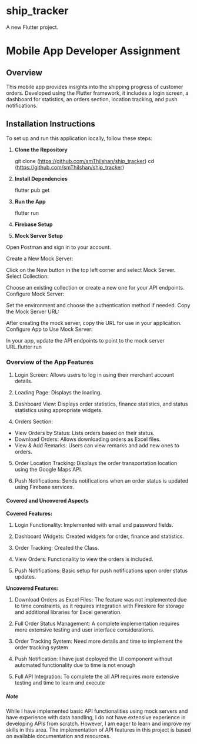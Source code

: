 # ship_tracker

A new Flutter project.

# Mobile App Developer Assignment

## Overview
This mobile app provides insights into the shipping progress of customer orders. Developed using the Flutter framework, it includes a login screen, a dashboard for statistics, an orders section, location tracking, and push notifications.

## Installation Instructions
To set up and run this application locally, follow these steps:

1. **Clone the Repository**
   
   git clone (https://github.com/smThilshan/ship_tracker)
   cd (https://github.com/smThilshan/ship_tracker)

2. **Install Dependencies**

    flutter pub get


3. **Run the App**

    flutter run

4. **Firebase Setup**


5. **Mock Server Setup**

Open Postman and sign in to your account.

Create a New Mock Server:

Click on the New button in the top left corner and select Mock Server.
Select Collection:

Choose an existing collection or create a new one for your API endpoints.
Configure Mock Server:

Set the environment and choose the authentication method if needed.
Copy the Mock Server URL:

After creating the mock server, copy the URL for use in your application.
Configure App to Use Mock Server:

In your app, update the API endpoints to point to the mock server URL.flutter run

### Overview of the App Features


1. Login Screen: Allows users to log in using their merchant account details.

2. Loading Page: Displays the loading.

3. Dashboard View: Displays order statistics, finance statistics, and status statistics using appropriate widgets.

4. Orders Section: 

- View Orders by Status: Lists orders based on their status.
- Download Orders: Allows downloading orders as Excel files.
- View & Add Remarks: Users can view remarks and add new ones to orders.

5. Order Location Tracking: Displays the order transportation location using the Google Maps API.

6. Push Notifications: Sends notifications when an order status is updated using Firebase services.

#### Covered and Uncovered Aspects

**Covered Features:**

1. Login Functionality: Implemented with email and password fields.

2. Dashboard Widgets: Created widgets for order, finance and statistics.

3. Order Tracking: Created the Class.

4. View Orders: Functionality to view the orders is included.

5. Push Notifications: Basic setup for push notifications upon order status updates.

**Uncovered Features:**

1. Download Orders as Excel Files: The feature was not implemented due to time constraints, as it requires integration with Firestore for storage and additional libraries for Excel generation.

2. Full Order Status Management: A complete implementation requires more extensive testing and user interface considerations.

3. Order Tracking System: Need more details and time to implement the order tracking system

4. Push Notification: I have just deployed the UI component without automated functionality due to time is not enough

5. Full API Integration: To complete the all API requires more extensive testing and time to learn and execute

##### Note

While I have implemented basic API functionalities using mock servers and have experience with data handling, I do not have extensive experience in developing APIs from scratch. However, I am eager to learn and improve my skills in this area. The implementation of API features in this project is based on available documentation and resources.